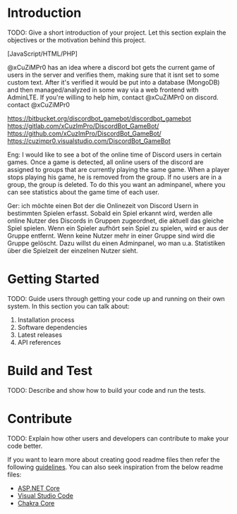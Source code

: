 # Introduction
TODO: Give a short introduction of your project. Let this section explain the objectives or the motivation behind this project. 

[JavaScript/HTML/PHP]

@xCuZiMPr0 has an idea where a discord bot gets the current game of users in the server and verifies them, making sure that it isnt set to some custom text. After it's verified it would be put into a database (MongoDB) and then managed/analyzed in some way via a web frontend with AdminLTE.
If you're willing to help him, contact @xCuZiMPr0 on discord.
contact @xCuZiMPr0

https://bitbucket.org/discordbot_gamebot/discordbot_gamebot
https://gitlab.com/xCuzImPro/DiscordBot_GameBot/
https://github.com/xCuzImPro/DiscordBot_GameBot/
https://cuzimpr0.visualstudio.com/DiscordBot_GameBot

Eng:
I would like to see a bot of the online time of Discord users in certain games. Once a game is detected, all online users of the discord are assigned to groups that are currently playing the same game. When a player stops playing his game, he is removed from the group. If no users are in a group, the group is deleted. To do this you want an adminpanel, where you can see statistics about the game time of each user.

Ger:
ich möchte einen Bot der die Onlinezeit von Discord Usern in bestimmten Spielen erfasst. Sobald ein Spiel erkannt wird, werden alle online Nutzer des Discords in Gruppen zugeordnet, die aktuell das gleiche Spiel spielen. Wenn ein Spieler aufhört sein Spiel zu spielen, wird er aus der Gruppe entfernt. Wenn keine Nutzer mehr in einer Gruppe sind wird die Gruppe gelöscht. Dazu willst du einen Adminpanel, wo man u.a. Statistiken über die Spielzeit der einzelnen Nutzer sieht.


# Getting Started
TODO: Guide users through getting your code up and running on their own system. In this section you can talk about:
1.	Installation process
2.	Software dependencies
3.	Latest releases
4.	API references

# Build and Test
TODO: Describe and show how to build your code and run the tests. 

# Contribute
TODO: Explain how other users and developers can contribute to make your code better. 

If you want to learn more about creating good readme files then refer the following [guidelines](https://www.visualstudio.com/en-us/docs/git/create-a-readme). You can also seek inspiration from the below readme files:
- [ASP.NET Core](https://github.com/aspnet/Home)
- [Visual Studio Code](https://github.com/Microsoft/vscode)
- [Chakra Core](https://github.com/Microsoft/ChakraCore)
